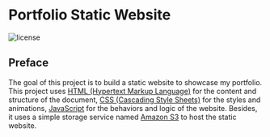 # Portfolio Static Website

![license](https://img.shields.io/github/license/rctrodrigo/static-website-amazon-s3)

## Preface

The goal of this project is to build a static website to showcase my portfolio. This project uses
[HTML (Hypertext Markup Language)](https://developer.mozilla.org/en-US/docs/Web/HTML) for the content and
structure of the document, [CSS (Cascading Style Sheets)](https://developer.mozilla.org/en-US/docs/Web/CSS) for the
styles and animations, [JavaScript](https://developer.mozilla.org/en-US/docs/Web/JavaScript) for the behaviors and
logic of the website. Besides, it uses a simple storage service named [Amazon S3](https://aws.amazon.com/s3/) to host
the static website.
